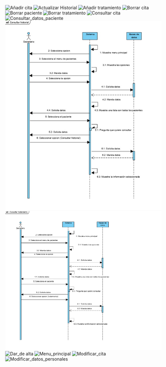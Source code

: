 ![Añadir cita]()
![Actualizar Historial]()
![Añadir tratamiento]()
![Borrar cita]()
![Borrar paciente]()
![Borrar tratamiento]()
![Consultar cita]()
![Consultar_datos_paciente]()
![Consultar_Historial_medico](https://github.com/Elen16alva/IS_proyecto/blob/master/ENTREGA2/Diagramas%20Secuencia/consultar_historial.jpg)
![Consultar_tratamiento](https://github.com/Elen16alva/IS_proyecto/blob/master/ENTREGA2/Diagramas%20Secuencia/consultar_tratamiento.jpg)
![Dar_de alta]()
![Menu_principal]()
![Modificar_cita]()
![Modificar_datos_personales]()
